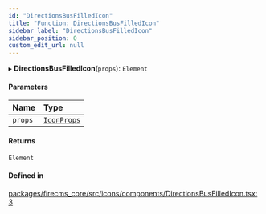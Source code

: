 ```yaml
---
id: "DirectionsBusFilledIcon"
title: "Function: DirectionsBusFilledIcon"
sidebar_label: "DirectionsBusFilledIcon"
sidebar_position: 0
custom_edit_url: null
---
```


▸ **DirectionsBusFilledIcon**(`props`): `Element`

#### Parameters

| Name | Type |
| :------ | :------ |
| `props` | [`IconProps`](../types/IconProps.md) |

#### Returns

`Element`

#### Defined in

[packages/firecms_core/src/icons/components/DirectionsBusFilledIcon.tsx:3](https://github.com/FireCMSco/firecms/blob/d45f3739/packages/firecms_core/src/icons/components/DirectionsBusFilledIcon.tsx#L3)
